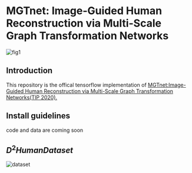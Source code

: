 # MGTnet: Image-Guided Human Reconstruction via Multi-Scale Graph Transformation Networks

![fig1](https://github.com/1020244018/MGTnet/blob/main/assert/fig1.jpg)
## Introduction
This repository is the offical tensorflow implementation of [MGTnet:Image-Guided Human Reconstruction via Multi-Scale Graph Transformation Networks(TIP 2020).](http://cic.tju.edu.cn/faculty/likun/projects/MGTnet/index.html)

## Install guidelines
code and data are coming soon
## $D^2Human Dataset$
![dataset](https://github.com/1020244018/MGTnet/blob/main/assert/datasets.jpg)
